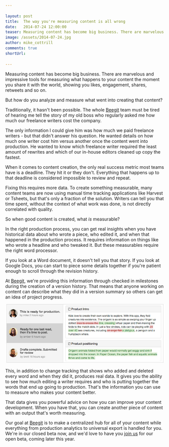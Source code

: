 ```yaml
---

layout: post
title:  The way you're measuring content is all wrong
date:   2014-07-24 12:00:00
teaser: Measuring content has become big business. There are marvelous and impressive tools for measuring what happens to your content the moment you share it with the world, showing you likes, engagement, shares, retweets and so on.  But how do you analyze and measure what went into creating that content? 
image: /assets/2014-07-24.jpg
author: mike_cottrill
comments: true
shortUrl: 

---
```


Measuring content has become big business. There are marvelous and impressive tools for measuring what happens to your content the moment you share it with the world, showing you likes, engagement, shares, retweets and so on. 

But how do you analyze and measure what went into creating that content? 

Traditionally, it hasn't been possible. The whole [Beegit](https://beegit.com) team must be tired of hearing me tell the story of my old boss who regularly asked me how much our freelance writers cost the company. 

The only information I could give him was how much we paid freelance writers - but that didn't answer his question. He wanted details on how much one writer cost him versus another once the content went into production. He wanted to know which freelance writer required the least amount of rewrites and which of our in-house editors cleaned up copy the fastest. 

When it comes to content creation, the only real success metric most teams have is a deadline. They hit it or they don't. Everything that happens up to that deadline is considered impossible to review and repeat. 

Fixing this requires more data. To create something measurable, many content teams are now using manual time tracking applications like Harvest or Tsheets, but that's only a fraction of the solution. Writers can tell you that time spent, without the context of what work was done, is not directly correlated with quality.

So when good content is created, what *is* measurable? 

In the right production process, you can get real insights when you have historical data about who wrote a piece, who edited it, and when that happened in the production process. It requires information on things like who wrote a headline and who tweaked it. But these measurables require the right word processor. 

If you look at a Word document, it doesn't tell you that story. If you look at Google Docs, you can start to piece some details together if you're patient enough to scroll through the revision history. 

At [Beegit](https://beegit.com), we're providing this information through checked in milestones during the creation of a version history. That means that anyone working on content can describe what they did in a version summary so others can get an idea of project progress.

![Versioning](/assets/versioning.jpg)

This, in addition to change tracking that shows who added and deleted every word and when they did it, produces real data. It gives you the ability to see how much editing a writer requires and who is putting together the words that end up going to production. That's the information you can use to measure who makes your content better.

That data gives you powerful advice on how you can improve your content development. When you have that, you can create another piece of content with an output that's worth measuring. 

Our goal at [Beegit](https://beegit.com/) is to make a centralized hub for  all of your content while everything from production analytics to universal export is handled for you. We're in our closed beta now, and we'd love to have you [join us](https://beegit.com) for our open beta, coming later this year. 

